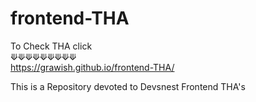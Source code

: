 # frontend-THA
To Check THA click <br>
⟱⟱⟱⟱⟱⟱⟱⟱⟱<br>
https://grawish.github.io/frontend-THA/

This is a Repository devoted to Devsnest Frontend THA's
